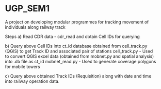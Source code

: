 # UGP_SEM1
A project on developing modular programmes for tracking movement of individuals along railway track 

Steps 
a) Read CDR data - cdr_read and obtain Cell IDs for querying

b) Query above Cell IDs into ct_id database obtained from cell_track.py (QGIS) to get Track ID and associated pair of stations
   cell_track.py - Used to convert QGIS excel data (obtained from mobnet.py and spatial analysis) into .db file as ct_id
   mobnet_read.py - Used to generate coverage polygons for mobile towers
   
c) Query above obtained Track IDs (Requisition)  along with date and time into railway operation data. 
